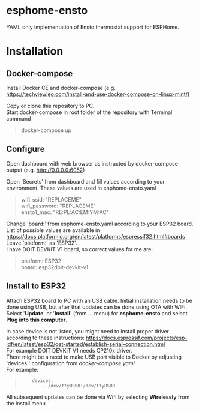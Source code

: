 # esphome-ensto
YAML only implementation of Ensto thermostat support for ESPHome.

# Installation
## Docker-compose
Install Docker CE and docker-compose (e.g. https://techviewleo.com/install-and-use-docker-compose-on-linux-mint/)

Copy or clone this repository to PC.  
Start docker-compose in root folder of the repository with Terminal command
> docker-compose up

## Configure
Open dashboard with web browser as instructed by docker-compose output (e.g. http://0.0.0.0:6052)

Open 'Secrets' from dashboard and fill values according to your environment. These values are used in enphome-ensto.yaml
> wifi_ssid: "REPLACEME"  
> wifi_password: "REPLACEME"  
> ensto1_mac: "RE:PL:AC:EM:YM:AC"

Change 'board:' from esphome-ensto.yaml according to your ESP32 board. List of possible values are available in https://docs.platformio.org/en/latest/platforms/espressif32.html#boards  
Leave 'platform:' as 'ESP32'.  
I have DOIT DEVKIT V1 board, so correct values for me are:
> platform: ESP32  
> board: esp32doit-devkit-v1

## Install to ESP32
Attach ESP32 board to PC with an USB cable. Initial installation needs to be done using USB, but after that updates can be done using OTA with WiFi.  
Select '**Update**' or '**Install**' (from ... menu) for **esphome-ensto** and select **Plug into this computer**.  

In case device is not listed, you might need to install proper driver according to these instructions: https://docs.espressif.com/projects/esp-idf/en/latest/esp32/get-started/establish-serial-connection.html  
For example DOIT DEVKIT V1 needs CP210x driver.  
There might be a need to make USB port visible to Docker by adjusting 'devices:' configuration from *docker-compose.yaml*  
For example:
>         devices:
>             - /dev/ttyUSB0:/dev/ttyUSB0
All subsequent updates can be done via Wifi by selecting **Wirelessly** from the install menu

